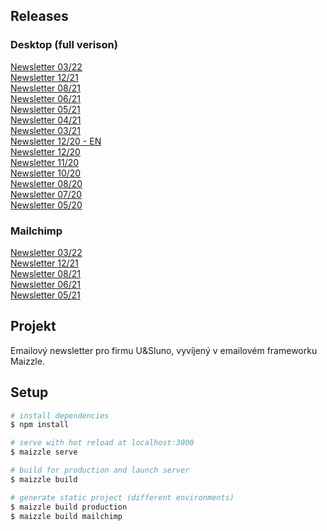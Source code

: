 ## Releases
### Desktop (full verison)
[Newsletter 03/22](https://patrikvadura.github.io/U-Sluno-newsletter/build_production/usluno-newsletter-03_22.html) <br>
[Newsletter 12/21](https://patrikvadura.github.io/U-Sluno-newsletter/build_production/usluno-newsletter-12_21.html) <br>
[Newsletter 08/21](https://patrikvadura.github.io/U-Sluno-newsletter/build_production/usluno-newsletter-08_21.html) <br>
[Newsletter 06/21](https://patrikvadura.github.io/U-Sluno-newsletter/build_production/usluno-newsletter-06_21.html) <br>
[Newsletter 05/21](https://patrikvadura.github.io/U-Sluno-newsletter/build_production/usluno-newsletter-05_21.html) <br>
[Newsletter 04/21](https://patrikvadura.github.io/U-Sluno-newsletter/build_production/usluno-newsletter-04_21.html) <br>
[Newsletter 03/21](https://patrikvadura.github.io/U-Sluno-newsletter/build_production/usluno-newsletter-03_21.html) <br>
[Newsletter 12/20 - EN](https://patrikvadura.github.io/U-Sluno-newsletter/build_production/usluno-newsletter-12_EN.html) <br>
[Newsletter 12/20](https://patrikvadura.github.io/U-Sluno-newsletter/build_production/usluno-newsletter-12.html) <br>
[Newsletter 11/20](https://patrikvadura.github.io/U-Sluno-newsletter/build_production/usluno-newsletter-11.html) <br>
[Newsletter 10/20](https://patrikvadura.github.io/U-Sluno-newsletter/build_production/usluno-newsletter-10.html) <br>
[Newsletter 08/20](https://patrikvadura.github.io/U-Sluno-newsletter/build_production/usluno-newsletter-08.html) <br>
[Newsletter 07/20](https://patrikvadura.github.io/U-Sluno-newsletter/build_production/usluno-newsletter-07.html) <br>
[Newsletter 05/20](https://patrikvadura.github.io/U-Sluno-newsletter/build_production/usluno-newsletter-05.html)


### Mailchimp
[Newsletter 03/22](https://patrikvadura.github.io/U-Sluno-newsletter/build_mailchimp/usluno-newsletter-03_22.html) <br>
[Newsletter 12/21](https://patrikvadura.github.io/U-Sluno-newsletter/build_mailchimp/usluno-newsletter-12_21.html) <br>
[Newsletter 08/21](https://patrikvadura.github.io/U-Sluno-newsletter/build_mailchimp/usluno-newsletter-08_21.html) <br>
[Newsletter 06/21](https://patrikvadura.github.io/U-Sluno-newsletter/build_mailchimp/usluno-newsletter-06_21.html) <br>
[Newsletter 05/21](https://patrikvadura.github.io/U-Sluno-newsletter/build_mailchimp/usluno-newsletter-05_21.html)

## Projekt

Emailový newsletter pro firmu U&Sluno, vyvíjený v emailovém frameworku Maizzle.

## Setup
```bash
# install dependencies
$ npm install

# serve with hot reload at localhost:3000
$ maizzle serve

# build for production and launch server
$ maizzle build

# generate static project (different environments)
$ maizzle build production
$ maizzle build mailchimp
```

